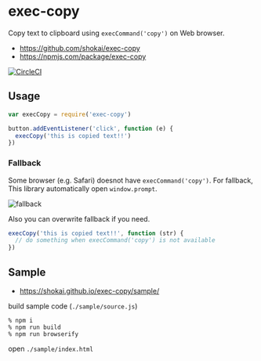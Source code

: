 # exec-copy

Copy text to clipboard using `execCommand('copy')` on Web browser.

- https://github.com/shokai/exec-copy
- https://npmjs.com/package/exec-copy

[![CircleCI](https://circleci.com/gh/shokai/exec-copy.svg?style=svg)](https://circleci.com/gh/shokai/exec-copy)

## Usage

```javascript
var execCopy = require('exec-copy')

button.addEventListener('click', function (e) {
  execCopy('this is copied text!!')
})
```

### Fallback

Some browser (e.g. Safari) doesnot have `execCommand('copy')`. For fallback, This library automatically open `window.prompt`.

![fallback](https://gyazo.com/ad9e163f57f888b5d31d13ab6cec269a.png)


Also you can overwrite fallback if you need.

```javascript
execCopy('this is copied text!!', function (str) {
  // do something when execCommand('copy') is not available
})
```


## Sample

- https://shokai.github.io/exec-copy/sample/

build sample code (`./sample/source.js`)

    % npm i
    % npm run build
    % npm run browserify

open `./sample/index.html`
